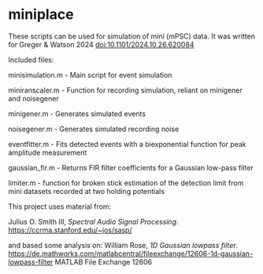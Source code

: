 # miniplace
These scripts can be used for simulation of mini (mPSC) data. It was written for Greger & Watson 2024 [doi:10.1101/2024.10.26.620084](https://doi.org/10.1101/2024.10.26.620084)

Included files:

minisimulation.m - Main script for event simulation

miniranscaler.m - Function for recording simulation, reliant on minigener and noisegener

minigener.m - Generates simulated events

noisegener.m - Generates simulated recording noise

eventfitter.m - Fits detected events with a biexponential function for peak amplitude measurement

gaussian_fir.m - Returns FIR filter coefficients for a Gaussian low-pass filter

limiter.m - function for broken stick estimation of the detection limit from mini datasets recorded at two holding potentials

 
This project uses material from:

Julius O. Smith III, *Spectral Audio Signal Processing*.  
https://ccrma.stanford.edu/~jos/sasp/  

and based some analysis on:
William Rose, *1D Gaussian lowpass filter*.
https://de.mathworks.com/matlabcentral/fileexchange/12606-1d-gaussian-lowpass-filter
MATLAB File Exchange 12606
